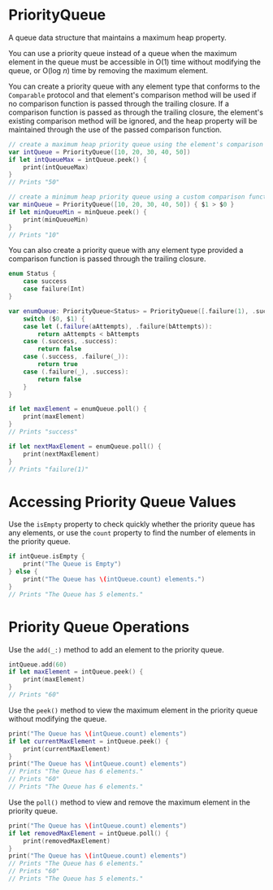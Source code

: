 # PriorityQueue

A queue data structure that maintains a maximum heap property.

You can use a priority queue instead of a queue when the maximum element in the queue 
must be accessible in O(1) time without modifying the queue, or O(log *n*) time by removing
the maximum element.

You can create a priority queue with any element type that conforms to the `Comparable`
protocol and that element's comparison method will be used if no comparison function is passed
through the trailing closure.  If a comparison function is passed as through the trailing closure, the
element's existing comparison method will be ignored, and the heap property will be maintained
through the use of the passed comparison function.

```swift
// create a maximum heap priority queue using the element's comparison function
var intQueue = PriorityQueue([10, 20, 30, 40, 50])
if let intQueueMax = intQueue.peek() {
    print(intQueueMax)
}
// Prints "50"

// create a minimum heap priority queue using a custom comparison function
var minQueue = PriorityQueue([10, 20, 30, 40, 50]) { $1 > $0 }
if let minQueueMin = minQueue.peek() {
    print(minQueueMin)
}
// Prints "10"
```

You can also create a priority queue with any element type provided a comparison function is passed
through the trailing closure.

```swift
enum Status {
    case success
    case failure(Int)
}

var enumQueue: PriorityQueue<Status> = PriorityQueue([.failure(1), .success, .failure(2), .failure(3)]) {
    switch ($0, $1) {
    case let (.failure(aAttempts), .failure(bAttempts)):
        return aAttempts < bAttempts
    case (.success, .success):
        return false
    case (.success, .failure(_)):
        return true
    case (.failure(_), .success):
        return false
    }
}

if let maxElement = enumQueue.poll() {
    print(maxElement)
}
// Prints "success"

if let nextMaxElement = enumQueue.poll() {
    print(nextMaxElement)
}
// Prints "failure(1)"
```

Accessing Priority Queue Values
=======================
Use the `isEmpty` property to check quickly whether the priority queue has any elements,
or use the `count` property to find the number of elements in the priority queue.
```swift
if intQueue.isEmpty {
    print("The Queue is Empty")
} else {
    print("The Queue has \(intQueue.count) elements.")
}
// Prints "The Queue has 5 elements."
```

Priority Queue Operations
=======================
Use the `add(_:)` method to add an element to the priority queue.
```swift
intQueue.add(60)
if let maxElement = intQueue.peek() {
    print(maxElement)
}
// Prints "60"
```
Use the `peek()` method to view the maximum element in the priority queue
without modifying the queue.
```swift
print("The Queue has \(intQueue.count) elements")
if let currentMaxElement = intQueue.peek() {
    print(currentMaxElement)
}
print("The Queue has \(intQueue.count) elements")
// Prints "The Queue has 6 elements."
// Prints "60"
// Prints "The Queue has 6 elements."
```
Use the `poll()` method to view and remove the maximum element in the
priority queue.
```swift
print("The Queue has \(intQueue.count) elements")
if let removedMaxElement = intQueue.poll() {
    print(removedMaxElement)
}
print("The Queue has \(intQueue.count) elements")
// Prints "The Queue has 6 elements."
// Prints "60"
// Prints "The Queue has 5 elements."
```

